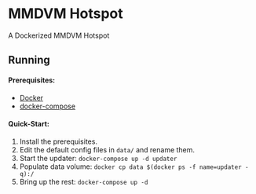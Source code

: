 # MMDVM Hotspot

A Dockerized MMDVM Hotspot

## Running

#### Prerequisites:
* [Docker](https://www.docker.com)
* [docker-compose](https://docs.docker.com/compose/install/)

#### Quick-Start:
1. Install the prerequisites.
2. Edit the default config files in `data/` and rename them.
3. Start the updater: `docker-compose up -d updater`
4. Populate data volume: `docker cp data $(docker ps -f name=updater -q):/`
5. Bring up the rest: `docker-compose up -d`

